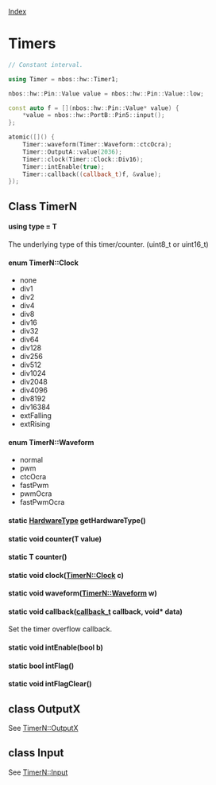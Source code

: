 [Index](../../index.hpp.md#index)

# Timers

```c++
// Constant interval.

using Timer = nbos::hw::Timer1;

nbos::hw::Pin::Value value = nbos::hw::Pin::Value::low;

const auto f = [](nbos::hw::Pin::Value* value) {
    *value = nbos::hw::PortB::Pin5::input();
};

atomic([]() {
    Timer::waveform(Timer::Waveform::ctcOcra);
    Timer::OutputA::value(2036);
    Timer::clock(Timer::Clock::Div16);
    Timer::intEnable(true);
    Timer::callback((callback_t)f, &value);
});
```

## Class TimerN

#### using type = T
The underlying type of this timer/counter. (uint8_t or uint16_t)

#### enum TimerN::Clock
* none
* div1
* div2
* div4
* div8
* div16
* div32
* div64
* div128
* div256
* div512
* div1024
* div2048
* div4096
* div8192
* div16384
* extFalling
* extRising

#### enum TimerN::Waveform
* normal
* pwm
* ctcOcra
* fastPwm
* pwmOcra
* fastPwmOcra

#### static [HardwareType](hardwaretype.hpp.md#enum-hardwaretype) getHardwareType()

#### static void counter(T value)

#### static T counter()

#### static void clock([TimerN::Clock](timer.hpp.md#enum-timernclock) c)

#### static void waveform([TimerN::Waveform](timer.hpp.md#enum-timernwaveform) w)

#### static void callback([callback_t](../type.hpp.md#callback_t--void-void) callback, void\* data)
Set the timer overflow callback.

#### static void intEnable(bool b)

#### static bool intFlag()

#### static void intFlagClear()

## class OutputX
See [TimerN::OutputX](output.hpp.md#class-timernoutputx)

## class Input
See [TimerN::Input](input.hpp.md#class-timerninput)
